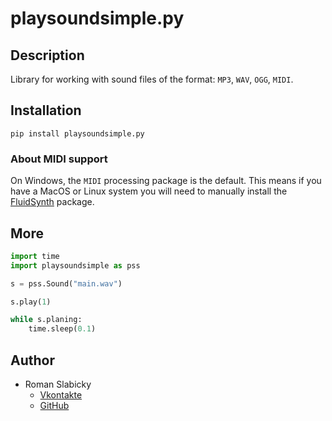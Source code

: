 # playsoundsimple.py
## Description
Library for working with sound files of the format: `MP3`, `WAV`, `OGG`, `MIDI`.

## Installation
```
pip install playsoundsimple.py
```

### About MIDI support
On Windows, the `MIDI` processing package is the default.
This means if you have a MacOS or Linux system you will need to manually install the [FluidSynth](https://github.com/FluidSynth/fluidsynth/wiki/Download) package.

## More
```python
import time
import playsoundsimple as pss

s = pss.Sound("main.wav")

s.play(1)

while s.planing:
    time.sleep(0.1)
```

## Author
- Roman Slabicky
    - [Vkontakte](https://vk.com/romanin2)
    - [GitHub](https://github.com/romanin-rf)
